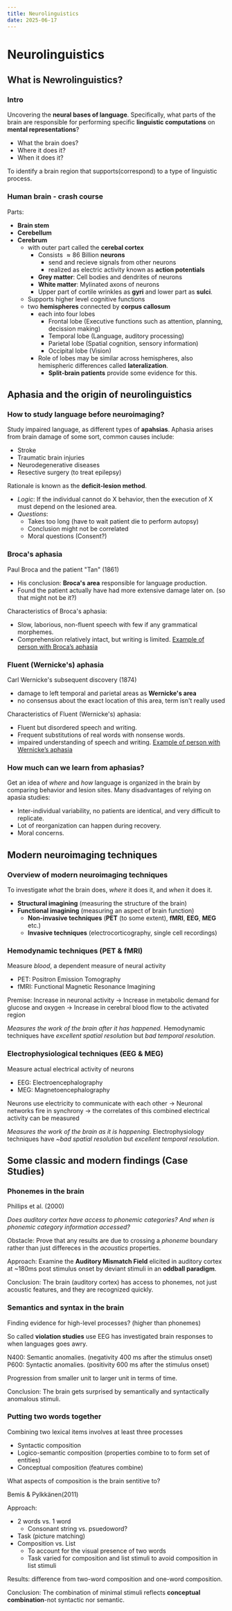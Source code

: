 ```yaml
---
title: Neurolinguistics
date: 2025-06-17
---
```


# Neurolinguistics

## What is Newrolinguistics?

### Intro
Uncovering the **neural bases of language**. Specifically, what parts of the brain are responsible for performing specific **linguistic computations** on **mental representations**?
- What the brain does?
- Where it does it?
- When it does it?

To identify a brain region that supports(correspond) to a type of linguistic process.

### Human brain - crash course
Parts:
- **Brain stem**
- **Cerebellum**
- **Cerebrum**
  - with outer part called the **cerebal cortex**
    - Consists $\approx 86$ Billion **neurons**
      - send and recieve signals from other neurons
      - realized as electric activity known as **action potentials**
    - **Grey matter**: Cell bodies and dendrites of neurons
    - **White matter**: Mylinated axons of neurons
    - Upper part of cortile wrinkles as **gyri** and lower part as **sulci**.
  - Supports higher level cognitive functions
  - two **hemispheres** connected by **corpus callosum**
    - each into four lobes
      - Frontal lobe (Executive functions such as attention, planning, decission making)
      - Temporal lobe (Language, auditory processing)
      - Parietal lobe (Spatial cognition, sensory information)
      - Occipital lobe (Vision)
    - Role of lobes may be similar across hemispheres, also hemispheric differences called **lateralization**.
      - **Split-brain patients** provide some evidence for this.

## Aphasia and the origin of neurolinguistics

### How to study language before neuroimaging?
Study impaired language, as different types of **apahsias**. Aphasia arises from brain damage of some sort, common causes include:
- Stroke
- Traumatic brain injuries
- Neurodegenerative diseases
- Resective surgery (to treat epilepsy)

Rationale is known as the **deficit-lesion method**.
- *Logic*: If the individual cannot do X behavior, then the execution of X must depend on the lesioned area.
- *Questions*:
  - Takes too long (have to wait patient die to perform autopsy)
  - Conclusion might not be correlated
  - Moral questions (Consent?)

### Broca's aphasia
Paul Broca and the patient "Tan" (1861)
- His conclusion: **Broca's area** responsible for language production.
- Found the patient actually have had more extensive damage later on. (so that might not be it?)

Characteristics of Broca's aphasia:
- Slow, laborious, non-fluent speech with few if any grammatical morphemes.
- Comprehension relatively intact, but writing is limited.
[Example of person with Broca’s aphasia](https://www.youtube.com/watch?v=JWC-cVQmEmY)

### Fluent (Wernicke's) aphasia
Carl Wernicke's subsequent discovery (1874)
- damage to left temporal and parietal areas as **Wernicke's area**
- no consensus about the exact location of this area, term isn't really used

Characteristics of Fluent (Wernicke's) aphasia:
- Fluent but disordered speech and writing.
- Frequent substitutions of real words with nonsense words.
- impaired understanding of speech and writing.
[Example of person with Wernicke’s aphasia](https://www.youtube.com/watch?v=3oef68YabD0)

### How much can we learn from aphasias?
Get an idea of *where* and *how* language is organized in the brain by comparing behavior and lesion sites. Many disadvantages of relying on apasia studies:
- Inter-individual variability, no patients are identical, and very difficult to replicate.
- Lot of reorganization can happen during recovery.
- Moral concerns.

## Modern neuroimaging techniques

### Overview of modern neuroimaging techniques
To investigate *what* the brain does, *where* it does it, and *when* it does it.
- **Structural imagining** (measuring the structure of the brain)
- **Functional imagining** (measuring an aspect of brain function)
  - **Non-invasive techniques** (**PET** (to some extent), **fMRI**, **EEG**, **MEG** etc.)
  - **Invasive techniques** (electrocorticography, single cell recordings)

### Hemodynamic techniques (PET & fMRI)
Measure *blood*, a dependent measure of neural activity
- PET: Positron Emission Tomography
- fMRI: Functional Magnetic Resonance Imagining

Premise:
Increase in neuronal activity -> Increase in metabolic demand for glucose and oxygen -> Increase in cerebral blood flow to the activated region

*Measures the work of the brain after it has happened.*
Hemodynamic techniques have *excellent spatial resolution* but *bad temporal resolution*.

### Electrophysiological techniques (EEG & MEG)
Measure actual electrical activity of neurons
- EEG: Electroencephalography
- MEG: Magnetoencephalography

Neurons use electricity to communicate with each other -> Neuronal networks fire in synchrony -> the correlates of this combined electrical activity can be measured

*Measures the work of the brain as it is happening.*
Electrophysiology techniques have *~bad spatial resolution* but *excellent temporal resolution*.

## Some classic and modern findings (Case Studies)

### Phonemes in the brain
Phillips et al. (2000)

*Does auditory cortex have access to phonemic categories? And when is phonemic category information accessed?*

Obstacle:
Prove that any results are due to crossing a *phoneme* boundary rather than just differeces in the *acoustics* properties.

Approach:
Examine the **Auditory Mismatch Field** elicited in auditory cortex at ~180ms post stimulus onset by deviant stimuli in an **oddball paradigm**.

Conclusion:
The brain (auditory cortex) has access to phonemes, not just acoustic features, and they are recognized quickly.

### Semantics and syntax in the brain
Finding evidence for high-level processes? (higher than phonemes)

So called **violation studies** use EEG has investigated brain responses to when languages goes awry.

N400: Semantic anomalies. (negativity 400 ms after the stimulus onset)
P600: Syntactic anomalies. (positivity 600 ms after the stimulus onset)

Progression from smaller unit to larger unit in terms of time.

Conclusion:
The brain gets surprised by semantically and syntactically anomalous stimuli.

### Putting two words together
Combining two lexical items involves at least three processes
- Syntactic composition
- Logico-semantic composition (properties combine to to form set of entities)
- Conceptual composition (features combine)

What aspects of composition is the brain sentitive to?

Bemis & Pylkkänen(2011)

Approach:
- 2 words vs. 1 word
  - Consonant string vs. psuedoword?
- Task (picture matching)
- Composition vs. List
  - To account for the visual presence of two words
  - Task varied for composition and list stimuli to avoid composition in list stimuli

Results: 
difference from two-word composition and one-word composition.

Conclusion:
The combination of minimal stimuli reflects **conceptual combination**-not syntactic nor semantic.

